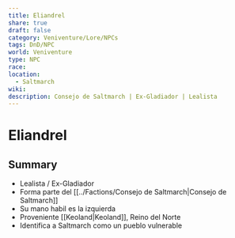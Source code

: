 ```yaml
---
title: Eliandrel
share: true
draft: false
category: Veniventure/Lore/NPCs
tags: DnD/NPC
world: Veniventure
type: NPC
race: 
location:
  - Saltmarch
wiki: 
description: Consejo de Saltmarch | Ex-Gladiador | Lealista
---
```


# Eliandrel

## Summary

- Lealista / Ex-Gladiador
- Forma parte del [[../Factions/Consejo de Saltmarch|Consejo de Saltmarch]]
- Su mano habil es la izquierda
- Proveniente [[Keoland|Keoland]], Reino del Norte
- Identifica a Saltmarch como un pueblo vulnerable